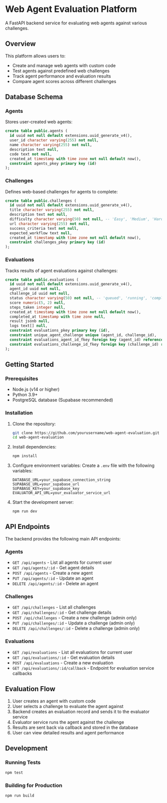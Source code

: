 # Web Agent Evaluation Platform

A FastAPI backend service for evaluating web agents against various challenges.

## Overview

This platform allows users to:
- Create and manage web agents with custom code
- Test agents against predefined web challenges
- Track agent performance and evaluation results
- Compare agent scores across different challenges

## Database Schema

### Agents

Stores user-created web agents:

```sql
create table public.agents (
  id uuid not null default extensions.uuid_generate_v4(),
  user_id character varying(255) not null,
  name character varying(255) not null,
  description text null,
  code text not null,
  created_at timestamp with time zone not null default now(),
  constraint agents_pkey primary key (id)
);
```

### Challenges

Defines web-based challenges for agents to complete:

```sql
create table public.challenges (
  id uuid not null default extensions.uuid_generate_v4(),
  title character varying(255) not null,
  description text not null,
  difficulty character varying(50) not null, -- 'Easy', 'Medium', 'Hard'
  url character varying(255) not null,
  success_criteria text not null,
  expected_workflow text null,
  created_at timestamp with time zone not null default now(),
  constraint challenges_pkey primary key (id)
);
```

### Evaluations

Tracks results of agent evaluations against challenges:

```sql
create table public.evaluations (
  id uuid not null default extensions.uuid_generate_v4(),
  agent_id uuid not null,
  challenge_id uuid not null,
  status character varying(50) not null, -- 'queued', 'running', 'completed', 'failed'
  score numeric(5, 2) null,
  steps_taken integer null,
  created_at timestamp with time zone not null default now(),
  completed_at timestamp with time zone null,
  result jsonb null,
  logs text[] null,
  constraint evaluations_pkey primary key (id),
  constraint unique_agent_challenge unique (agent_id, challenge_id),
  constraint evaluations_agent_id_fkey foreign key (agent_id) references agents (id),
  constraint evaluations_challenge_id_fkey foreign key (challenge_id) references challenges (id)
);
```

## Getting Started

### Prerequisites

- Node.js (v14 or higher)
- Python 3.9+
- PostgreSQL database (Supabase recommended)

### Installation

1. Clone the repository:
   ```bash
   git clone https://github.com/yourusername/web-agent-evaluation.git
   cd web-agent-evaluation
   ```

2. Install dependencies:
   ```bash
   npm install
   ```

3. Configure environment variables:
   Create a `.env` file with the following variables:
   ```
   DATABASE_URL=your_supabase_connection_string
   SUPABASE_URL=your_supabase_url
   SUPABASE_KEY=your_supabase_key
   EVALUATOR_API_URL=your_evaluator_service_url
   ```

4. Start the development server:
   ```bash
   npm run dev
   ```

## API Endpoints

The backend provides the following main API endpoints:

### Agents
- `GET /api/agents` - List all agents for current user
- `GET /api/agents/:id` - Get agent details
- `POST /api/agents` - Create a new agent
- `PUT /api/agents/:id` - Update an agent
- `DELETE /api/agents/:id` - Delete an agent

### Challenges
- `GET /api/challenges` - List all challenges
- `GET /api/challenges/:id` - Get challenge details
- `POST /api/challenges` - Create a new challenge (admin only)
- `PUT /api/challenges/:id` - Update a challenge (admin only)
- `DELETE /api/challenges/:id` - Delete a challenge (admin only)

### Evaluations
- `GET /api/evaluations` - List all evaluations for current user
- `GET /api/evaluations/:id` - Get evaluation details
- `POST /api/evaluations` - Create a new evaluation
- `GET /api/evaluations/:id/callback` - Endpoint for evaluation service callbacks

## Evaluation Flow

1. User creates an agent with custom code
2. User selects a challenge to evaluate the agent against
3. Backend creates an evaluation record and sends it to the evaluator service
4. Evaluator service runs the agent against the challenge
5. Results are sent back via callback and stored in the database
6. User can view detailed results and agent performance

## Development

### Running Tests
```bash
npm test
```

### Building for Production
```bash
npm run build
```